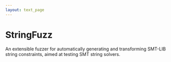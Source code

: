 ```yaml
---
layout: text_page
---
```


<div class="container">
    <div class="front">
        <h1>StringFuzz</h1>
        <p class="lead">
            An extensible fuzzer for automatically generating and transforming SMT-LIB string constraints, aimed at testing SMT string solvers.
        </p>
    </div>
</div>